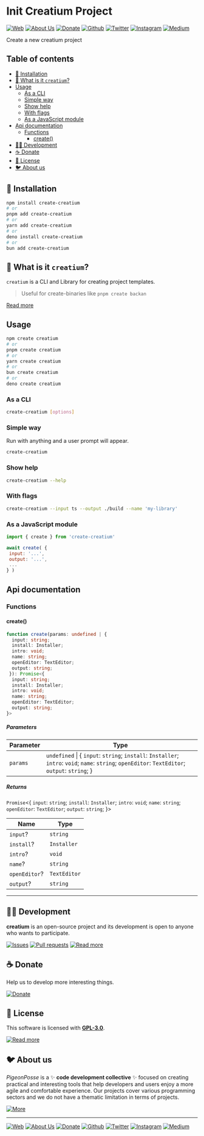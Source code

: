 <!-- AUTOGEN BY DOVENV - START
 Do not edit this file -->

# Init Creatium Project

[![Web](https://img.shields.io/badge/Web-grey?style=for-the-badge&logoColor=white)](https://pigeonposse.com)
[![About Us](https://img.shields.io/badge/About%20Us-grey?style=for-the-badge&logoColor=white)](https://pigeonposse.com?popup=about)
[![Donate](https://img.shields.io/badge/Donate-pink?style=for-the-badge&logoColor=white)](https://pigeonposse.com/?popup=donate)
[![Github](https://img.shields.io/badge/Github-black?style=for-the-badge&logo=github&logoColor=white)](https://github.com/pigeonposse)
[![Twitter](https://img.shields.io/badge/Twitter-black?style=for-the-badge&logo=twitter&logoColor=white)](https://twitter.com/pigeonposse_)
[![Instagram](https://img.shields.io/badge/Instagram-black?style=for-the-badge&logo=instagram&logoColor=white)](https://www.instagram.com/pigeon.posse/)
[![Medium](https://img.shields.io/badge/Medium-black?style=for-the-badge&logo=medium&logoColor=white)](https://medium.com/@pigeonposse)


Create a new creatium project

## Table of contents

- [🔑 Installation](#-installation)
- [🤔 What is it `creatium`?](#-what-is-it-creatium)
- [Usage](#usage)
  - [As a CLI](#as-a-cli)
  - [Simple way](#simple-way)
  - [Show help](#show-help)
  - [With flags](#with-flags)
  - [As a JavaScript module](#as-a-javascript-module)
- [Api documentation](#api-documentation)
  - [Functions](#functions)
    - [create()](#create)
- [👨‍💻 Development](#-development)
- [☕ Donate](#-donate)
- [📜 License](#-license)
- [🐦 About us](#-about-us)


## 🔑 Installation

```bash
npm install create-creatium
# or 
pnpm add create-creatium
# or 
yarn add create-creatium
# or 
deno install create-creatium
# or 
bun add create-creatium
```

## 🤔 What is it `creatium`?

`creatium` is a CLI and Library for creating project templates.

> Useful for create-binaries like `pnpm create backan`

[Read more](https://www.npmjs.com/package/creatium)

<!-- TEMPLATE FOR README - END -->

## Usage

```bash
npm create creatium
# or
pnpm create creatium
# or
yarn create creatium
# or
bun create creatium
# or
deno create creatium
```

### As a CLI

```bash
create-creatium [options]
```

### Simple way

Run with anything and a user prompt will appear.

```bash
create-creatium
```

### Show help

```bash
create-creatium --help
```

### With flags

```bash
create-creatium --input ts --output ./build --name 'my-library'
```

### As a JavaScript module

```js
import { create } from 'create-creatium'

await create( {
 input: '...',
 output: '...',
 ...
} )
```
<!-- TEMPLATE FOR README - END -->


## Api documentation

### Functions

#### create()

```ts
function create(params: undefined | {
  input: string;
  install: Installer;
  intro: void;
  name: string;
  openEditor: TextEditor;
  output: string;
 }): Promise<{
  input: string;
  install: Installer;
  intro: void;
  name: string;
  openEditor: TextEditor;
  output: string;
}>
```

##### Parameters

| Parameter | Type |
| ------ | ------ |
| `params` | `undefined` \| \{ `input`: `string`; `install`: `Installer`; `intro`: `void`; `name`: `string`; `openEditor`: `TextEditor`; `output`: `string`; \} |

##### Returns

`Promise`\<\{
  `input`: `string`;
  `install`: `Installer`;
  `intro`: `void`;
  `name`: `string`;
  `openEditor`: `TextEditor`;
  `output`: `string`;
 \}\>

| Name | Type |
| ------ | ------ |
| `input`? | `string` |
| `install`? | `Installer` |
| `intro`? | `void` |
| `name`? | `string` |
| `openEditor`? | `TextEditor` |
| `output`? | `string` |


***

## 👨‍💻 Development

__creatium__ is an open-source project and its development is open to anyone who wants to participate.

[![Issues](https://img.shields.io/badge/Issues-grey?style=for-the-badge)](https://github.com/pigeonposse/creatium/issues)
[![Pull requests](https://img.shields.io/badge/Pulls-grey?style=for-the-badge)](https://github.com/pigeonposse/creatium/pulls)
[![Read more](https://img.shields.io/badge/Read%20more-grey?style=for-the-badge)](https://github.com/pigeonposse/creatium)

## ☕ Donate

Help us to develop more interesting things.

[![Donate](https://img.shields.io/badge/Donate-grey?style=for-the-badge)](https://pigeonposse.com/?popup=donate)

## 📜 License

This software is licensed with __[GPL-3.0](https://github.com/pigeonposse/creatium/blob/main/LICENSE)__.

[![Read more](https://img.shields.io/badge/Read-more-grey?style=for-the-badge)](https://github.com/pigeonposse/creatium/blob/main/LICENSE)

## 🐦 About us

*PigeonPosse* is a ✨ __code development collective__ ✨ focused on creating practical and interesting tools that help developers and users enjoy a more agile and comfortable experience. Our projects cover various programming sectors and we do not have a thematic limitation in terms of projects.

[![More](https://img.shields.io/badge/Read-more-grey?style=for-the-badge)](https://github.com/pigeonposse)

***

[![Web](https://img.shields.io/badge/Web-grey?style=for-the-badge&logoColor=white)](https://pigeonposse.com)
[![About Us](https://img.shields.io/badge/About%20Us-grey?style=for-the-badge&logoColor=white)](https://pigeonposse.com?popup=about)
[![Donate](https://img.shields.io/badge/Donate-pink?style=for-the-badge&logoColor=white)](https://pigeonposse.com/?popup=donate)
[![Github](https://img.shields.io/badge/Github-black?style=for-the-badge&logo=github&logoColor=white)](https://github.com/pigeonposse)
[![Twitter](https://img.shields.io/badge/Twitter-black?style=for-the-badge&logo=twitter&logoColor=white)](https://twitter.com/pigeonposse_)
[![Instagram](https://img.shields.io/badge/Instagram-black?style=for-the-badge&logo=instagram&logoColor=white)](https://www.instagram.com/pigeon.posse/)
[![Medium](https://img.shields.io/badge/Medium-black?style=for-the-badge&logo=medium&logoColor=white)](https://medium.com/@pigeonposse)


<!--

██████╗ ██╗ ██████╗ ███████╗ ██████╗ ███╗   ██╗██████╗  ██████╗ ███████╗███████╗███████╗
██╔══██╗██║██╔════╝ ██╔════╝██╔═══██╗████╗  ██║██╔══██╗██╔═══██╗██╔════╝██╔════╝██╔════╝
██████╔╝██║██║  ███╗█████╗  ██║   ██║██╔██╗ ██║██████╔╝██║   ██║███████╗███████╗█████╗  
██╔═══╝ ██║██║   ██║██╔══╝  ██║   ██║██║╚██╗██║██╔═══╝ ██║   ██║╚════██║╚════██║██╔══╝  
██║     ██║╚██████╔╝███████╗╚██████╔╝██║ ╚████║██║     ╚██████╔╝███████║███████║███████╗
╚═╝     ╚═╝ ╚═════╝ ╚══════╝ ╚═════╝ ╚═╝  ╚═══╝╚═╝      ╚═════╝ ╚══════╝╚══════╝╚══════╝
                                                                                        
                                                                                        
                                                                                        
█████╗█████╗█████╗█████╗█████╗█████╗█████╗                                              
╚════╝╚════╝╚════╝╚════╝╚════╝╚════╝╚════╝                                              
                                                                                        
                                                                                        
                                                                                        
 ██████╗██████╗ ███████╗ █████╗ ████████╗██╗██╗   ██╗███╗   ███╗                        
██╔════╝██╔══██╗██╔════╝██╔══██╗╚══██╔══╝██║██║   ██║████╗ ████║                        
██║     ██████╔╝█████╗  ███████║   ██║   ██║██║   ██║██╔████╔██║                        
██║     ██╔══██╗██╔══╝  ██╔══██║   ██║   ██║██║   ██║██║╚██╔╝██║                        
╚██████╗██║  ██║███████╗██║  ██║   ██║   ██║╚██████╔╝██║ ╚═╝ ██║                        
 ╚═════╝╚═╝  ╚═╝╚══════╝╚═╝  ╚═╝   ╚═╝   ╚═╝ ╚═════╝ ╚═╝     ╚═╝                        
                                                                                        
Author: Angelo

-->




<!-- AUTOGEN BY DOVENV - END -->